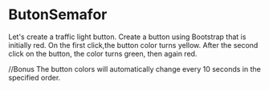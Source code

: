 # ButonSemafor

Let's create a traffic light button.
Create a button using Bootstrap that is initially red. On the first click,the button color turns yellow.
After the second click on the button, the color turns green, then again red.

//Bonus
The button colors will automatically change every 10 seconds in the specified order.
